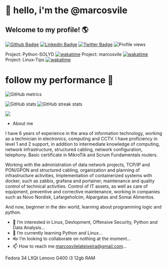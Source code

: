 # 👋 hello, i'm the @marcosvile

## Welcome to my profile! 🌎

[![Github Badge](https://img.shields.io/badge/-Github-000?style=flat-square&logo=Github&logoColor=white&link=https://github.com/fagnerpsantos)](https://github.com/marcosvile)
[![Linkedin Badge](https://img.shields.io/badge/-LinkedIn-blue?style=flat-square&logo=Linkedin&logoColor=white&link=https://www.linkedin.com/in/fagnerpsantos/)](https://www.linkedin.com/in/marcosvile)
[![Twitter Badge](https://img.shields.io/badge/-Twitter-1ca0f1?style=flat-square&labelColor=1ca0f1&logo=twitter&logoColor=white&link=https://twitter.com/fagnerpsantos)](https://twitter.com/marcosvilel_a)
![Profile views](https://gpvc.arturio.dev/marcosvile)

Project: Python-SOLYD <a href="https://wakatime.com/badge/user/2c68ed23-765c-40e6-88d9-3b49ab1bdf82/project/8865df18-fc52-48d5-af54-b8a4a62e547e"><img src="https://wakatime.com/badge/user/2c68ed23-765c-40e6-88d9-3b49ab1bdf82/project/8865df18-fc52-48d5-af54-b8a4a62e547e.svg" alt="wakatime"></a>
Project: marcosvile [![wakatime](https://wakatime.com/badge/user/2c68ed23-765c-40e6-88d9-3b49ab1bdf82/project/2a211212-f54c-4e9b-8ca4-f46d4d98d0b5.svg)](https://wakatime.com/badge/user/2c68ed23-765c-40e6-88d9-3b49ab1bdf82/project/2a211212-f54c-4e9b-8ca4-f46d4d98d0b5)
Project: Linux-Tips [![wakatime](https://wakatime.com/badge/user/2c68ed23-765c-40e6-88d9-3b49ab1bdf82/project/67636464-605d-4416-ae63-df551fdfc8d5.svg)](https://wakatime.com/badge/user/2c68ed23-765c-40e6-88d9-3b49ab1bdf82/project/67636464-605d-4416-ae63-df551fdfc8d5)

# follow my performance 💪

![GitHub metrics](https://metrics.lecoq.io/marcosvile) 

![GitHub stats](https://github-readme-stats.vercel.app/api?username=marcosvile&show_icons=true)
![GitHub streak stats](https://github-readme-streak-stats.herokuapp.com/?user=marcosvile)  

![](https://media2.giphy.com/media/AOSwwqVjNZlDO/giphy.gif?cid=790b7611f388a8efa48c221486b0e1ddd1ca6bade32ff62e&rid=giphy.gif&ct=g)

- About me

I have 6 years of experience in the area of information technology, working as a technician in electronics, computing and CCTV. I have proficiency in level 1 and 2 support, in addition to intermediate knowledge of computing, network infrastructure, structured cabling, network configuration, telephony. Basic certificate in MikroTik and Scrum Fundamentals routers.

Working with the administration of data network projects, TCP/IP and PON/GPON and structured cabling, organization and planning of infrastructure activities, Implementation of containerized systems with docker, such as zabbix, grafana and portainer, maintenance and quality control of technical activities. Control of IT assets, as well as care of equipment, preventive and corrective maintenance, working in companies such as Novo Nordisk, Lafargeholcim, Alpargatas and Somai Alimentos.

And now, beginner in the dev world, learning about programming logic and python.


- 👀 I’m interested in Linux, Devlopment, Offensive Security, Python and Data Analysis...
- 🌱 I’m currently learning Python and Linux...
- 👓 I’m looking to collaborate on nothing at the moment...
- 📫 How to reach me marcosvilelateixeira@gmail.com...



Fedora 34 LXQt
Lenovo G400 i3 12gb RAM 

